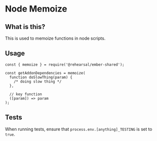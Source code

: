 # Node Memoize

## What is this?

This is used to memoize functions in node scripts.

## Usage

```
const { memoize } = require('@rehearsal/ember-shared');

const getAddonDependencies = memoize(
  function doSlowThing(param) {
    /* doing slow thing */
  },

  // key function
  ([param]) => param
);
```

## Tests

When running tests, ensure that `process.env.[anything]_TESTING` is set to
`true`.

